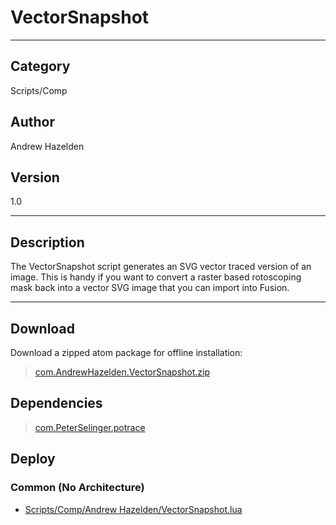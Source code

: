 # VectorSnapshot
___

## Category
Scripts/Comp

## Author
Andrew Hazelden

## Version
1.0

___

## Description
<p>The VectorSnapshot script generates an SVG vector traced version of an image. This is handy if you want to convert a raster based rotoscoping mask back into a vector SVG image that you can import into Fusion.</p>

___

## Download

Download a zipped atom package for offline installation:
> [com.AndrewHazelden.VectorSnapshot.zip](https://gitlab.com/WeSuckLess/Reactor/-/archive/master/Reactor-master.zip?path=Atoms/com.AndrewHazelden.VectorSnapshot)  

## Dependencies

> [com.PeterSelinger.potrace](com.PeterSelinger.potrace.md)  
## Deploy

### Common (No Architecture)

<ul>
<li><a href="https://gitlab.com/WeSuckLess/Reactor/-/blob/master/Atoms/com.AndrewHazelden.VectorSnapshot/Scripts/Comp/Andrew Hazelden/VectorSnapshot.lua?ref_type=heads">Scripts/Comp/Andrew Hazelden/VectorSnapshot.lua</a></li>
</ul>
